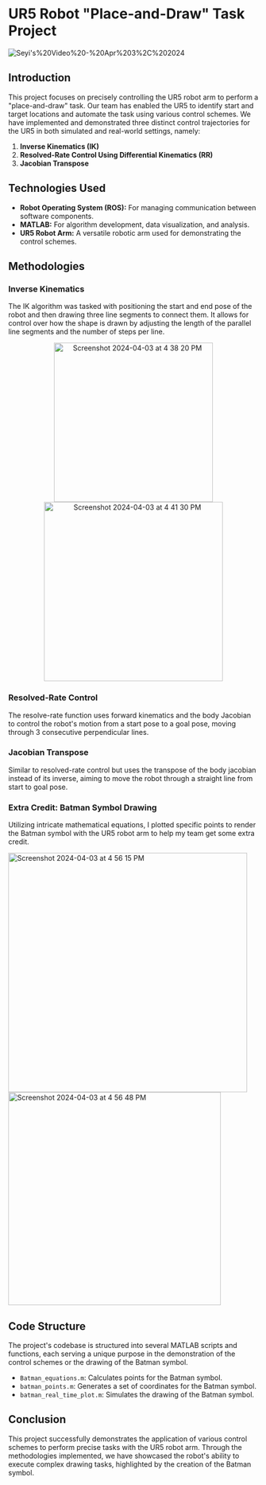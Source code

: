
# UR5 Robot "Place-and-Draw" Task Project
 ![Seyi's%20Video%20-%20Apr%203%2C%202024](https://github.com/Seyi-roboticist/OluwaseyiR.github.io/assets/143431845/c90ffc7d-1856-41c0-b7ab-4463ea19785c)
## Introduction

This project focuses on precisely controlling the UR5 robot arm to perform a "place-and-draw" task. Our team has enabled the UR5 to identify start and target locations and automate the task using various control schemes. We have implemented and demonstrated three distinct control trajectories for the UR5 in both simulated and real-world settings, namely:

1. **Inverse Kinematics (IK)**
2. **Resolved-Rate Control Using Differential Kinematics (RR)**
3. **Jacobian Transpose**

## Technologies Used

- **Robot Operating System (ROS):** For managing communication between software components.
- **MATLAB:** For algorithm development, data visualization, and analysis.
- **UR5 Robot Arm:** A versatile robotic arm used for demonstrating the control schemes.

## Methodologies

### Inverse Kinematics

The IK algorithm was tasked with positioning the start and end pose of the robot and then drawing three line segments to connect them. It allows for control over how the shape is drawn by adjusting the length of the parallel line segments and the number of steps per line.
<p align="center">
  <img width="320" alt="Screenshot 2024-04-03 at 4 38 20 PM" src="https://github.com/Seyi-roboticist/OluwaseyiR.github.io/assets/143431845/95cb3193-2573-4cf3-bfb5-dd9a08080a45"> 
  <img width="360" alt="Screenshot 2024-04-03 at 4 41 30 PM" src="https://github.com/Seyi-roboticist/OluwaseyiR.github.io/assets/143431845/9834414b-dae7-42da-ab40-20542fb8f776">
</p>



### Resolved-Rate Control

The resolve-rate function uses forward kinematics and the body Jacobian to control the robot's motion from a start pose to a goal pose, moving through 3 consecutive perpendicular lines.

### Jacobian Transpose

Similar to resolved-rate control but uses the transpose of the body jacobian instead of its inverse, aiming to move the robot through a straight line from start to goal pose.

### Extra Credit: Batman Symbol Drawing

Utilizing intricate mathematical equations, I plotted specific points to render the Batman symbol with the UR5 robot arm to help my team get some extra credit.
<p>
  <img width="481" alt="Screenshot 2024-04-03 at 4 56 15 PM" src="https://github.com/Seyi-roboticist/OluwaseyiR.github.io/assets/143431845/2bd0c95d-0571-49d4-9c3f-81174033d52f" style="margin-right: 10px;">
  <img width="428" alt="Screenshot 2024-04-03 at 4 56 48 PM" src="https://github.com/Seyi-roboticist/OluwaseyiR.github.io/assets/143431845/27b36d31-3653-4056-a828-0f023ad41cec">
</p>


## Code Structure

The project's codebase is structured into several MATLAB scripts and functions, each serving a unique purpose in the demonstration of the control schemes or the drawing of the Batman symbol.

- `Batman_equations.m`: Calculates points for the Batman symbol.
- `batman_points.m`: Generates a set of coordinates for the Batman symbol.
- `batman_real_time_plot.m`: Simulates the drawing of the Batman symbol.

## Conclusion

This project successfully demonstrates the application of various control schemes to perform precise tasks with the UR5 robot arm. Through the methodologies implemented, we have showcased the robot's ability to execute complex drawing tasks, highlighted by the creation of the Batman symbol.

